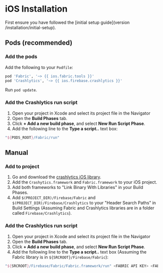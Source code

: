 # iOS Installation

First ensure you have followed the [initial setup guide](version /installation/initial-setup).

## Pods (recommended)

### Add the pods

Add the following to your `Podfile`:

```ruby
pod 'Fabric', '~> {{ ios.fabric.tools }}'
pod 'Crashlytics', '~> {{ ios.firebase.crashlytics }}'
```

Run `pod update`.

### Add the Crashlytics run script

1. Open your project in Xcode and select its project file in the Navigator
2. Open the **Build Phases** tab.
3. Click **+ Add a new build phase**, and select **New Run Script Phase**.
4. Add the following line to the **Type a script..** text box:

```groovy
"${PODS_ROOT}/Fabric/run"
```

## Manual

### Add to project
1. Go and download the [crashlytics iOS library](https://fabric.io/kits/ios/crashlytics/manual-install).
2. Add the `Crashytics.framework` and `Fabric.framework` to your iOS project.
3. Add both frameworks to "Link Binary With Libraries" in your Build Phases.
4. Add `$(PROJECT_DIR)/Firebase/Fabric` and `$(PROJECT_DIR)/Firebase/Crashlytics` to your "Header Search Paths" in Build Settings (Assuming Fabric and Crashlytics libraries are in a folder called `Firebase/Crashlytics`).

### Add the Crashlytics run script

1. Open your project in Xcode and select its project file in the Navigator
2. Open the **Build Phases** tab.
3. Click **+ Add a new build phase**, and select **New Run Script Phase**.
4. Add the following line to the **Type a script..** text box (Assuming the Fabric library is in `${SRCROOT}/Firebase/Fabric`):

```groovy
"${SRCROOT}/Firebase/Fabric/Fabric.framework/run" <FABRIC API KEY> <FABRIC BUILD SECRECT>
```
